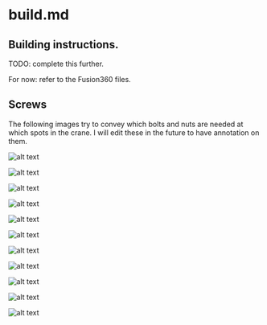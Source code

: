 # build.md

## Building instructions.

TODO: complete this further.

For now: refer to the Fusion360 files.

## Screws

The following images try to convey which bolts and nuts are needed at which spots in the crane.
I will edit these in the future to have annotation on them.

![alt text](assets/20250130_125927740_iOS.jpg)

![alt text](assets/20250130_125935892_iOS.jpg)

![alt text](assets/20250130_125942894_iOS.jpg)

![alt text](assets/20250130_125951539_iOS.jpg)

![alt text](assets/20250130_130008597_iOS.jpg)

![alt text](assets/20250130_130024086_iOS.jpg)

![alt text](assets/20250130_130033843_iOS.jpg)

![alt text](assets/20250130_130045796_iOS.jpg)

![alt text](assets/20250130_130055285_iOS.jpg)

![alt text](assets/20250130_130113079_iOS.jpg)

![alt text](assets/20250130_130200176_iOS.jpg)